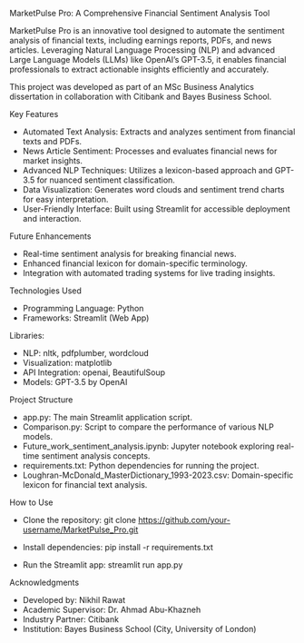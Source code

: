 MarketPulse Pro: A Comprehensive Financial Sentiment Analysis Tool

MarketPulse Pro is an innovative tool designed to automate the sentiment analysis of financial texts, including earnings reports, PDFs, and news articles. Leveraging Natural Language Processing (NLP) and advanced Large Language Models (LLMs) like OpenAI’s GPT-3.5, it enables financial professionals to extract actionable insights efficiently and accurately.

This project was developed as part of an MSc Business Analytics dissertation in collaboration with Citibank and Bayes Business School.


Key Features
- Automated Text Analysis: Extracts and analyzes sentiment from financial texts and PDFs.
- News Article Sentiment: Processes and evaluates financial news for market insights.
- Advanced NLP Techniques: Utilizes a lexicon-based approach and GPT-3.5 for nuanced sentiment classification.
- Data Visualization: Generates word clouds and sentiment trend charts for easy interpretation.
- User-Friendly Interface: Built using Streamlit for accessible deployment and interaction.


Future Enhancements
- Real-time sentiment analysis for breaking financial news.
- Enhanced financial lexicon for domain-specific terminology.
- Integration with automated trading systems for live trading insights.


Technologies Used
- Programming Language: Python
- Frameworks: Streamlit (Web App)


Libraries:
- NLP: nltk, pdfplumber, wordcloud
- Visualization: matplotlib
- API Integration: openai, BeautifulSoup
- Models: GPT-3.5 by OpenAI


Project Structure
- app.py: The main Streamlit application script.
- Comparison.py: Script to compare the performance of various NLP models.
- Future_work_sentiment_analysis.ipynb: Jupyter notebook exploring real-time sentiment analysis concepts.
- requirements.txt: Python dependencies for running the project.
- Loughran-McDonald_MasterDictionary_1993-2023.csv: Domain-specific lexicon for financial text analysis.


How to Use
- Clone the repository: git clone https://github.com/your-username/MarketPulse_Pro.git

- Install dependencies: pip install -r requirements.txt

- Run the Streamlit app: streamlit run app.py


Acknowledgments
- Developed by: Nikhil Rawat
- Academic Supervisor: Dr. Ahmad Abu-Khazneh
- Industry Partner: Citibank
- Institution: Bayes Business School (City, University of London)
